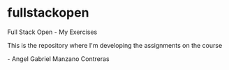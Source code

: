 # fullstackopen
Full Stack Open - My Exercises

This is the repository where I'm developing the assignments on the course

\- Angel Gabriel Manzano Contreras